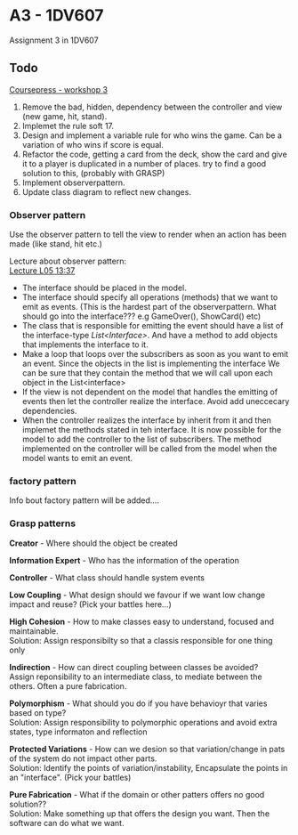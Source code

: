 # A3 - 1DV607  

Assignment 3 in 1DV607

## Todo

[Coursepress - workshop 3](https://coursepress.lnu.se/kurs/objektorienterad-analys-och-design-med-uml/workshops-2/workshop-3-design-using-patterns/)

1. Remove the bad, hidden, dependency between the controller and view (new game, hit, stand).
2. Implemet the rule soft 17.
3. Design and implement a variable rule for who wins the game. Can be a variation of who wins if score is equal.
4. Refactor the code, getting a card from the deck, show the card and give it to a player is duplicated in a number of places.
try to find a good solution to this, (probably with GRASP)
5. Implement observerpattern.
6. Update class diagram to reflect new changes.

### Observer pattern

Use the observer pattern to tell the view to render when an action has been made (like stand, hit etc.)

Lecture about observer pattern:  
[Lecture L05 13:37](https://youtu.be/EJ6bNe4rSho?t=817)

* The interface should be placed in the model.  
* The interface should specify all operations (methods) that we want to emit as events. (This is the hardest part of the observerpattern. What should go into the interface??? e.g GameOver(), ShowCard() etc)
* The class that is responsible for emitting the event should have a list of the interface-type *List\<Interface>*. And have a method to add objects that implements the interface to it.
* Make a loop that loops over the subscribers as soon as you want to emit an event. Since the objects in the list is implementing the interface We can be sure that they contain the method that we will call upon each object in the List\<interface>
* If the view is not dependent on the model that handles the emitting of events then let the controller realize the interface. Avoid add uneccecary dependencies.
* When the controller realizes the interface by inherit from it and then implemet the methods stated in teh interface. It is now possible for the model to add the controller to the list of subscribers. The method implemented on the controller will be called from the model when the model wants to emit an event.

### factory pattern

Info bout factory pattern will be added....

### Grasp patterns

**Creator** - Where should the object be created

**Information Expert** - Who has the information of the operation

**Controller** - What class should handle system events  

**Low Coupling** - What design should we favour if we want low change impact and reuse? (Pick your battles here...)

**High Cohesion** - How to make classes easy to understand, focused and maintainable.  
Solution: Assign responsibilty so that a classis responsible for one thing only

**Indirection** - How can direct coupling between classes be avoided?  
Assign reponsibility to an intermediate class, to mediate between the others. Often a pure fabrication.

**Polymorphism** - What should you do if you have behavioyr that varies based on type?  
Solution: Assign responsibility to polymorphic operations and avoid extra states, type informaton and reflection

**Protected Variations** - How can we desion so that variation/change in pats of the system do not impact other parts.  
Solution: Identify the points of variation/instability, Encapsulate the points in an "interface". (Pick your battles)

**Pure Fabrication** - What if the domain or other patters offers no good solution??  
Solution: Make something up that offers the design you want. Then the software can do what we want.
